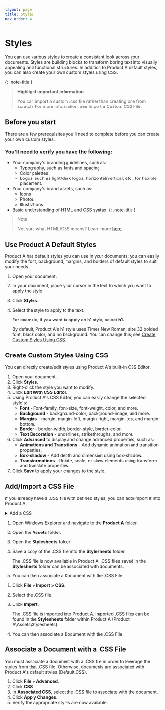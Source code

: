 ```yaml
---
layout: page
title: Styles
nav_order: 4
---
```

# Styles

You can use various styles to create a consistent look across your documents. Styles are building blocks to transform boring text into visually appealing and functional structures. In addition to Product A default styles, you can also create your own custom styles using CSS.

{: .note-title }
>**Highlight important information**
>
>You can import a custom .css file rather than creating one from scratch. For more information, see Import a Custom CSS File.
>

## Before you start

There are a few prerequisites you'll need to complete before you can create your own custom styles.

### You'll need to verify you have the following:

* Your company's branding guidelines, such as:
  * Typography, such as fonts and spacing
  * Color palettes
  * Logos, such as light/dark logos, horizontal/vertical, etc., for flexible placement.
* Your company's brand assets, such as:
  * Icons
  * Photos
  * Illustrations
* Basic understanding of HTML and CSS syntax.
  {: .note-title }
> Note
>
> Not sure what HTML/CSS means? Learn more [here](https://www.w3schools.com/html/html_css.asp).
> 

## Use Product A Default Styles

Product A has default styles you can use in your documents; you can easily modify the font, background, margins, and borders of default styles to suit your needs.

1. Open your document.
2. In your document, place your cursor in the text to which you want to apply the style.
3. Click **Styles**.
4. Select the style to apply to the text.

    For example, if you want to apply an h1 style, select **h1**.
    
    By default, Product A's h1 style uses Times New Roman, size 32 bolded font, black color, and no background. You can change this; see [Create Custom Styles Using CSS](#create-custom-styles-using-css).

## Create Custom Styles Using CSS

You can directly create/edit styles using Product A's built-in CSS Editor.

1. Open your document.
2. Click **Styles**.
3. Right-click the style you want to modify.
4. Click **Edit With CSS Editor**.
5. Using Product A's CSS Editor, you can easily change the selected style's:
   * **Font** - Font-family, font-size, font-weight, color, and more.
   * **Background** - background-color, background-image, and more.
   * **Margins** - margin, margin-left, margin-right, margin-top, and margin-bottom.
   * **Border** - border-width, border-style, border-color.
   * **Text Decoration** - underlines, strikethroughs, and more.
6. Click **Advanced** to display and change advanced properties, such as:
   * **Animations and Transitions** - Add dynamic animation and transition properties.
   * **Box-shadow** - Add depth and dimension using box-shadow.
   * **Transformations** - Rotate, scale, or skew elements using transform and translate properties.
7. Click **Save** to apply your changes to the style.

## Add/Import a CSS File

If you already have a .CSS file with defined styles, you can add/import it into Product A.

<details><summary>Add a CSS</summary>Peek a boo!</details>
<tabs>
    <tab title="Add a CSS File">
      <ol>
<li> <p>Open Windows Explorer and navigate to the <b>Product A</b> folder.</p></li>
<li> <p>Open the <b>Assets</b> folder.</p></li>
<li> <p>Open the <b>Stylesheets</b> folder</p></li>
<li> <p>Save a copy of the .CSS file into the <b>Stylesheets</b> folder.</p>
<p>The .CSS file is now available in Product A. .CSS files saved in the <b>Stylesheets</b> folder can be associated with documents.</p></li>
<li><p>You can then <a anchor="associate-a-document-with-a-css-file">associate a Document with the .CSS File</a>.</p></li>
</ol>
    </tab>
    <tab title="Import a CSS File">
        <ol>
<li> <p>Click <b>File > Import > CSS</b>.</p></li>
<li> <p>
      Select the .CSS file.</p></li>
<li> <p>Click <b>Import</b>.</p>
<p>The .CSS file is imported into Product A. Imported .CSS files can be found in the <b>Stylesheets</b> folder within Product A (Product A\Assets\Stylesheets).</p>
</li>
<li><p>
      You can then <a anchor="associate-a-document-with-a-css-file">associate a Document with the .CSS File</a>
</p>
</li>
</ol>
    </tab>
</tabs>

## Associate a Document  with a .CSS File
You must associate a document with a .CSS file in order to leverage the styles from that .CSS file. Otherwise, documents are associated with Product A's default styles (Default.CSS).

1. Click **File > Advanced**.
2. Click **CSS**.
3. In **Associated CSS**, select the .CSS file to associate with the document.
4. Click **Apply Changes**.
5. Verify the appropriate styles are now available.